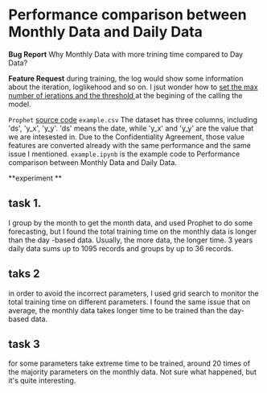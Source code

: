 


# Performance comparison between Monthly Data and Daily Data

**Bug Report** Why Monthly Data with more trining time compared to Day Data?

**Feature Request** during training, the log would show some information about the iteration, loglikehood and so on. I jsut wonder how to <u>set the max number of ierations and the threshold </u>at the begining of the calling the model.

`Prophet` [source code](https://github.com/facebook/prophet)
`example.csv` The dataset has three columns, including 'ds', 'y_x', 'y_y'. 'ds' means the date, while 'y_x' and 'y_y' are the value that we are intesested in. Due to the Confidentiality Agreement, those value features are converted already with the same performance and the same issue I mentioned.
`example.ipynb` is the example code to Performance comparison between Monthly Data and Daily Data.

**experiment **

## task 1.
I group by the month to get the month data, and used Prophet to do some forecasting, but I found the total training time on the monthly data is longer than the day -based data. Usually, the more data, the longer time. 3 years daily data sums up to 1095 records and groups by up to 36 records. 

## taks 2
 in order to avoid the incorrect parameters, I used grid search to monitor the total training time on different parameters. I found the same issue that on average,  the monthly data takes longer time to be trained than the day-based data.
 
 ## task 3
  for some parameters take extreme time to be trained, around 20 times of the majority parameters on the monthly data. Not sure what happened, but it's quite interesting.
 
  
